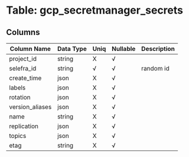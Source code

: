 # Table: gcp_secretmanager_secrets

## Columns 

|  Column Name   |  Data Type  | Uniq | Nullable | Description | 
|  ----  | ----  | ----  | ----  | ---- | 
| project_id | string | X | √ |  | 
| selefra_id | string | √ | √ | random id | 
| create_time | json | X | √ |  | 
| labels | json | X | √ |  | 
| rotation | json | X | √ |  | 
| version_aliases | json | X | √ |  | 
| name | string | X | √ |  | 
| replication | json | X | √ |  | 
| topics | json | X | √ |  | 
| etag | string | X | √ |  | 


